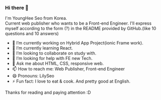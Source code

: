 ### Hi there 👋

I'm YoungHee Seo from Korea.   
Current web publisher who wants to be a Front-end Engineer.
I'll express myself according to the form (?) in the README provided by GitHub.(like 10 questions and 10 answers)

- 🔭 I’m currently working on Hybrid App Project(ionic Frame work).
- 🌱 I’m currently learning React.
- 👯 I’m looking to collaborate on study with.
- 🤔 I’m looking for help with FE new Tech.
- 💬 Ask me about HTML, CSS, responsive web.
- 📫 How to reach me: Web Publisher, Front-end Engineer
- 😄 Pronouns: LilySeo
- ⚡ Fun fact: I love to eat & cook. And pretty good at English.


Thanks for reading and paying attention :D
<!--
**LilySeo/lilyseo** is a ✨ _special_ ✨ repository because its `README.md` (this file) appears on your GitHub profile.

Here are some ideas to get you started:

- 🔭 I’m currently working on ...
- 🌱 I’m currently learning ...
- 👯 I’m looking to collaborate on ...
- 🤔 I’m looking for help with ...
- 💬 Ask me about ...
- 📫 How to reach me: ...
- 😄 Pronouns: ...
- ⚡ Fun fact: ...
-->

